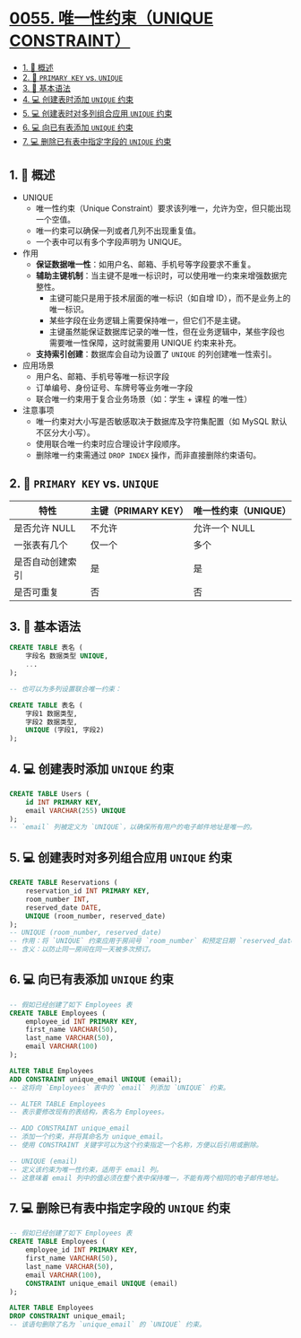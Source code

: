 # [0055. 唯一性约束（UNIQUE CONSTRAINT）](https://github.com/tnotesjs/TNotes.sql/tree/main/notes/0055.%20%E5%94%AF%E4%B8%80%E6%80%A7%E7%BA%A6%E6%9D%9F%EF%BC%88UNIQUE%20CONSTRAINT%EF%BC%89)

<!-- region:toc -->

- [1. 📝 概述](#1--概述)
- [2. 📒 `PRIMARY KEY` vs. `UNIQUE`](#2--primary-key-vs-unique)
- [3. 📒 基本语法](#3--基本语法)
- [4. 💻 创建表时添加 `UNIQUE` 约束](#4--创建表时添加-unique-约束)
- [5. 💻 创建表时对多列组合应用 `UNIQUE` 约束](#5--创建表时对多列组合应用-unique-约束)
- [6. 💻 向已有表添加 `UNIQUE` 约束](#6--向已有表添加-unique-约束)
- [7. 💻 删除已有表中指定字段的 `UNIQUE` 约束](#7--删除已有表中指定字段的-unique-约束)

<!-- endregion:toc -->

## 1. 📝 概述

- UNIQUE
  - 唯一性约束（Unique Constraint）要求该列唯一，允许为空，但只能出现一个空值。
  - 唯一约束可以确保一列或者几列不出现重复值。
  - 一个表中可以有多个字段声明为 UNIQUE。
- 作用
  - **保证数据唯一性**：如用户名、邮箱、手机号等字段要求不重复。
  - **辅助主键机制**：当主键不是唯一标识时，可以使用唯一约束来增强数据完整性。
    - 主键可能只是用于技术层面的唯一标识（如自增 ID），而不是业务上的唯一标识。
    - 某些字段在业务逻辑上需要保持唯一，但它们不是主键。
    - 主键虽然能保证数据库记录的唯一性，但在业务逻辑中，某些字段也需要唯一性保障，这时就需要用 UNIQUE 约束来补充。
  - **支持索引创建**：数据库会自动为设置了 `UNIQUE` 的列创建唯一性索引。
- 应用场景
  - 用户名、邮箱、手机号等唯一标识字段
  - 订单编号、身份证号、车牌号等业务唯一字段
  - 联合唯一约束用于复合业务场景（如：学生 + 课程 的唯一性）
- 注意事项
  - 唯一约束对大小写是否敏感取决于数据库及字符集配置（如 MySQL 默认不区分大小写）。
  - 使用联合唯一约束时应合理设计字段顺序。
  - 删除唯一约束需通过 `DROP INDEX` 操作，而非直接删除约束语句。

## 2. 📒 `PRIMARY KEY` vs. `UNIQUE`

| 特性             | 主键（PRIMARY KEY） | 唯一性约束（UNIQUE） |
| ---------------- | ------------------- | -------------------- |
| 是否允许 NULL    | 不允许              | 允许一个 NULL        |
| 一张表有几个     | 仅一个              | 多个                 |
| 是否自动创建索引 | 是                  | 是                   |
| 是否可重复       | 否                  | 否                   |

## 3. 📒 基本语法

```sql {2,11}
CREATE TABLE 表名 (
    字段名 数据类型 UNIQUE,
    ...
);

-- 也可以为多列设置联合唯一约束：

CREATE TABLE 表名 (
    字段1 数据类型,
    字段2 数据类型,
    UNIQUE (字段1, 字段2)
);
```

## 4. 💻 创建表时添加 `UNIQUE` 约束

```sql {3}
CREATE TABLE Users (
    id INT PRIMARY KEY,
    email VARCHAR(255) UNIQUE
);
-- `email` 列被定义为 `UNIQUE`，以确保所有用户的电子邮件地址是唯一的。
```

## 5. 💻 创建表时对多列组合应用 `UNIQUE` 约束

```sql {5}
CREATE TABLE Reservations (
    reservation_id INT PRIMARY KEY,
    room_number INT,
    reserved_date DATE,
    UNIQUE (room_number, reserved_date)
);
-- UNIQUE (room_number, reserved_date)
-- 作用：将 `UNIQUE` 约束应用于房间号 `room_number` 和预定日期 `reserved_date` 的组合。
-- 含义：以防止同一房间在同一天被多次预订。
```

## 6. 💻 向已有表添加 `UNIQUE` 约束

```sql {10}
-- 假如已经创建了如下 Employees 表
CREATE TABLE Employees (
    employee_id INT PRIMARY KEY,
    first_name VARCHAR(50),
    last_name VARCHAR(50),
    email VARCHAR(100)
);

ALTER TABLE Employees
ADD CONSTRAINT unique_email UNIQUE (email);
-- 这将向 `Employees` 表中的 `email` 列添加 `UNIQUE` 约束。

-- ALTER TABLE Employees
-- 表示要修改现有的表结构，表名为 Employees。

-- ADD CONSTRAINT unique_email
-- 添加一个约束，并将其命名为 unique_email。
-- 使用 CONSTRAINT 关键字可以为这个约束指定一个名称，方便以后引用或删除。

-- UNIQUE (email)
-- 定义该约束为唯一性约束，适用于 email 列。
-- 这意味着 email 列中的值必须在整个表中保持唯一，不能有两个相同的电子邮件地址。
```

## 7. 💻 删除已有表中指定字段的 `UNIQUE` 约束

```sql {10-11}
-- 假如已经创建了如下 Employees 表
CREATE TABLE Employees (
    employee_id INT PRIMARY KEY,
    first_name VARCHAR(50),
    last_name VARCHAR(50),
    email VARCHAR(100),
    CONSTRAINT unique_email UNIQUE (email)
);

ALTER TABLE Employees
DROP CONSTRAINT unique_email;
-- 该语句删除了名为 `unique_email` 的 `UNIQUE` 约束。
```
